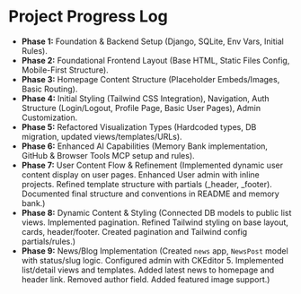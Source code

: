 # Project Progress Log

*   **Phase 1:** Foundation & Backend Setup (Django, SQLite, Env Vars, Initial Rules).
*   **Phase 2:** Foundational Frontend Layout (Base HTML, Static Files Config, Mobile-First Structure).
*   **Phase 3:** Homepage Content Structure (Placeholder Embeds/Images, Basic Routing).
*   **Phase 4:** Initial Styling (Tailwind CSS Integration), Navigation, Auth Structure (Login/Logout, Profile Page, Basic User Pages), Admin Customization.
*   **Phase 5:** Refactored Visualization Types (Hardcoded types, DB migration, updated views/templates/URLs).
*   **Phase 6:** Enhanced AI Capabilities (Memory Bank implementation, GitHub & Browser Tools MCP setup and rules).
*   **Phase 7:** User Content Flow & Refinement (Implemented dynamic user content display on user pages. Enhanced User admin with inline projects. Refined template structure with partials (_header, _footer). Documented final structure and conventions in README and memory bank.)
*   **Phase 8:** Dynamic Content & Styling (Connected DB models to public list views. Implemented pagination. Refined Tailwind styling on base layout, cards, header/footer. Created pagination and Tailwind config partials/rules.)
*   **Phase 9:** News/Blog Implementation (Created `news` app, `NewsPost` model with status/slug logic. Configured admin with CKEditor 5. Implemented list/detail views and templates. Added latest news to homepage and header link. Removed author field. Added featured image support.) 